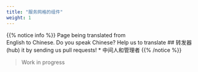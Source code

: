 ```yaml
---
title: "服务网格的组件"
weight: 1
---
```


{{% notice info %}}
<i class="fas fa-language"></i> Page being translated from  
English to Chinese. Do you speak Chinese? Help us to translate  ## 转发器(hub)
it by sending us pull requests! * 中间人和管理者
{{% /notice %}}

> Work in progress

